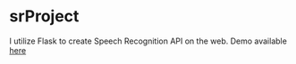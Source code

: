 # srProject
I utilize Flask to create Speech Recognition API on the web. Demo available [here](https://fngadiyo.pythonanywhere.com)
